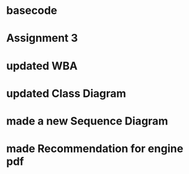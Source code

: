 # basecode
# Assignment 3
# updated WBA
# updated Class Diagram
# made a new Sequence Diagram
# made Recommendation for engine pdf

